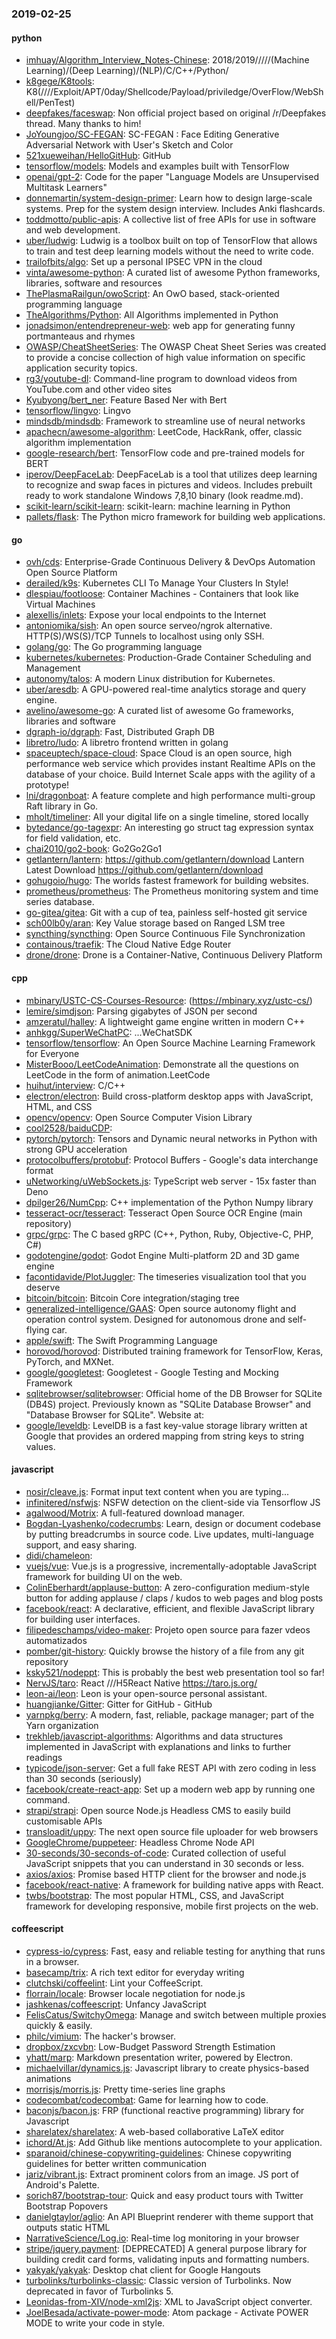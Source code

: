 ### 2019-02-25

#### python
* [imhuay/Algorithm_Interview_Notes-Chinese](https://github.com/imhuay/Algorithm_Interview_Notes-Chinese): 2018/2019/////(Machine Learning)/(Deep Learning)/(NLP)/C/C++/Python/
* [k8gege/K8tools](https://github.com/k8gege/K8tools): K8(////Exploit/APT/0day/Shellcode/Payload/priviledge/OverFlow/WebShell/PenTest)
* [deepfakes/faceswap](https://github.com/deepfakes/faceswap): Non official project based on original /r/Deepfakes thread. Many thanks to him!
* [JoYoungjoo/SC-FEGAN](https://github.com/JoYoungjoo/SC-FEGAN): SC-FEGAN : Face Editing Generative Adversarial Network with User's Sketch and Color
* [521xueweihan/HelloGitHub](https://github.com/521xueweihan/HelloGitHub):  GitHub 
* [tensorflow/models](https://github.com/tensorflow/models): Models and examples built with TensorFlow
* [openai/gpt-2](https://github.com/openai/gpt-2): Code for the paper "Language Models are Unsupervised Multitask Learners"
* [donnemartin/system-design-primer](https://github.com/donnemartin/system-design-primer): Learn how to design large-scale systems. Prep for the system design interview. Includes Anki flashcards.
* [toddmotto/public-apis](https://github.com/toddmotto/public-apis): A collective list of free APIs for use in software and web development.
* [uber/ludwig](https://github.com/uber/ludwig): Ludwig is a toolbox built on top of TensorFlow that allows to train and test deep learning models without the need to write code.
* [trailofbits/algo](https://github.com/trailofbits/algo): Set up a personal IPSEC VPN in the cloud
* [vinta/awesome-python](https://github.com/vinta/awesome-python): A curated list of awesome Python frameworks, libraries, software and resources
* [ThePlasmaRailgun/owoScript](https://github.com/ThePlasmaRailgun/owoScript): An OwO based, stack-oriented programming language
* [TheAlgorithms/Python](https://github.com/TheAlgorithms/Python): All Algorithms implemented in Python
* [jonadsimon/entendrepreneur-web](https://github.com/jonadsimon/entendrepreneur-web): web app for generating funny portmanteaus and rhymes
* [OWASP/CheatSheetSeries](https://github.com/OWASP/CheatSheetSeries): The OWASP Cheat Sheet Series was created to provide a concise collection of high value information on specific application security topics.
* [rg3/youtube-dl](https://github.com/rg3/youtube-dl): Command-line program to download videos from YouTube.com and other video sites
* [Kyubyong/bert_ner](https://github.com/Kyubyong/bert_ner): Feature Based Ner with Bert
* [tensorflow/lingvo](https://github.com/tensorflow/lingvo): Lingvo
* [mindsdb/mindsdb](https://github.com/mindsdb/mindsdb): Framework to streamline use of neural networks
* [apachecn/awesome-algorithm](https://github.com/apachecn/awesome-algorithm): LeetCode, HackRank, offer, classic algorithm implementation
* [google-research/bert](https://github.com/google-research/bert): TensorFlow code and pre-trained models for BERT
* [iperov/DeepFaceLab](https://github.com/iperov/DeepFaceLab): DeepFaceLab is a tool that utilizes deep learning to recognize and swap faces in pictures and videos. Includes prebuilt ready to work standalone Windows 7,8,10 binary (look readme.md).
* [scikit-learn/scikit-learn](https://github.com/scikit-learn/scikit-learn): scikit-learn: machine learning in Python
* [pallets/flask](https://github.com/pallets/flask): The Python micro framework for building web applications.

#### go
* [ovh/cds](https://github.com/ovh/cds): Enterprise-Grade Continuous Delivery & DevOps Automation Open Source Platform
* [derailed/k9s](https://github.com/derailed/k9s):  Kubernetes CLI To Manage Your Clusters In Style!
* [dlespiau/footloose](https://github.com/dlespiau/footloose): Container Machines - Containers that look like Virtual Machines
* [alexellis/inlets](https://github.com/alexellis/inlets): Expose your local endpoints to the Internet
* [antoniomika/sish](https://github.com/antoniomika/sish): An open source serveo/ngrok alternative. HTTP(S)/WS(S)/TCP Tunnels to localhost using only SSH.
* [golang/go](https://github.com/golang/go): The Go programming language
* [kubernetes/kubernetes](https://github.com/kubernetes/kubernetes): Production-Grade Container Scheduling and Management
* [autonomy/talos](https://github.com/autonomy/talos): A modern Linux distribution for Kubernetes.
* [uber/aresdb](https://github.com/uber/aresdb): A GPU-powered real-time analytics storage and query engine.
* [avelino/awesome-go](https://github.com/avelino/awesome-go): A curated list of awesome Go frameworks, libraries and software
* [dgraph-io/dgraph](https://github.com/dgraph-io/dgraph): Fast, Distributed Graph DB
* [libretro/ludo](https://github.com/libretro/ludo): A libretro frontend written in golang
* [spaceuptech/space-cloud](https://github.com/spaceuptech/space-cloud): Space Cloud is an open source, high performance web service which provides instant Realtime APIs on the database of your choice. Build Internet Scale apps with the agility of a prototype!
* [lni/dragonboat](https://github.com/lni/dragonboat): A feature complete and high performance multi-group Raft library in Go.
* [mholt/timeliner](https://github.com/mholt/timeliner): All your digital life on a single timeline, stored locally
* [bytedance/go-tagexpr](https://github.com/bytedance/go-tagexpr): An interesting go struct tag expression syntax for field validation, etc.
* [chai2010/go2-book](https://github.com/chai2010/go2-book):  Go2Go2Go1
* [getlantern/lantern](https://github.com/getlantern/lantern):  https://github.com/getlantern/download  Lantern Latest Download https://github.com/getlantern/download 
* [gohugoio/hugo](https://github.com/gohugoio/hugo): The worlds fastest framework for building websites.
* [prometheus/prometheus](https://github.com/prometheus/prometheus): The Prometheus monitoring system and time series database.
* [go-gitea/gitea](https://github.com/go-gitea/gitea): Git with a cup of tea, painless self-hosted git service
* [sch00lb0y/aran](https://github.com/sch00lb0y/aran): Key Value storage based on Ranged LSM tree
* [syncthing/syncthing](https://github.com/syncthing/syncthing): Open Source Continuous File Synchronization
* [containous/traefik](https://github.com/containous/traefik): The Cloud Native Edge Router
* [drone/drone](https://github.com/drone/drone): Drone is a Container-Native, Continuous Delivery Platform

#### cpp
* [mbinary/USTC-CS-Courses-Resource](https://github.com/mbinary/USTC-CS-Courses-Resource): (https://mbinary.xyz/ustc-cs/)
* [lemire/simdjson](https://github.com/lemire/simdjson): Parsing gigabytes of JSON per second
* [amzeratul/halley](https://github.com/amzeratul/halley): A lightweight game engine written in modern C++
* [anhkgg/SuperWeChatPC](https://github.com/anhkgg/SuperWeChatPC): ...WeChatSDK
* [tensorflow/tensorflow](https://github.com/tensorflow/tensorflow): An Open Source Machine Learning Framework for Everyone
* [MisterBooo/LeetCodeAnimation](https://github.com/MisterBooo/LeetCodeAnimation): Demonstrate all the questions on LeetCode in the form of animation.LeetCode
* [huihut/interview](https://github.com/huihut/interview):  C/C++
* [electron/electron](https://github.com/electron/electron): Build cross-platform desktop apps with JavaScript, HTML, and CSS
* [opencv/opencv](https://github.com/opencv/opencv): Open Source Computer Vision Library
* [cool2528/baiduCDP](https://github.com/cool2528/baiduCDP): 
* [pytorch/pytorch](https://github.com/pytorch/pytorch): Tensors and Dynamic neural networks in Python with strong GPU acceleration
* [protocolbuffers/protobuf](https://github.com/protocolbuffers/protobuf): Protocol Buffers - Google's data interchange format
* [uNetworking/uWebSockets.js](https://github.com/uNetworking/uWebSockets.js): TypeScript web server - 15x faster than Deno
* [dpilger26/NumCpp](https://github.com/dpilger26/NumCpp): C++ implementation of the Python Numpy library
* [tesseract-ocr/tesseract](https://github.com/tesseract-ocr/tesseract): Tesseract Open Source OCR Engine (main repository)
* [grpc/grpc](https://github.com/grpc/grpc): The C based gRPC (C++, Python, Ruby, Objective-C, PHP, C#)
* [godotengine/godot](https://github.com/godotengine/godot): Godot Engine  Multi-platform 2D and 3D game engine
* [facontidavide/PlotJuggler](https://github.com/facontidavide/PlotJuggler): The timeseries visualization tool that you deserve
* [bitcoin/bitcoin](https://github.com/bitcoin/bitcoin): Bitcoin Core integration/staging tree
* [generalized-intelligence/GAAS](https://github.com/generalized-intelligence/GAAS): Open source autonomy flight and operation control system. Designed for autonomous drone and self-flying car.
* [apple/swift](https://github.com/apple/swift): The Swift Programming Language
* [horovod/horovod](https://github.com/horovod/horovod): Distributed training framework for TensorFlow, Keras, PyTorch, and MXNet.
* [google/googletest](https://github.com/google/googletest): Googletest - Google Testing and Mocking Framework
* [sqlitebrowser/sqlitebrowser](https://github.com/sqlitebrowser/sqlitebrowser): Official home of the DB Browser for SQLite (DB4S) project. Previously known as "SQLite Database Browser" and "Database Browser for SQLite". Website at:
* [google/leveldb](https://github.com/google/leveldb): LevelDB is a fast key-value storage library written at Google that provides an ordered mapping from string keys to string values.

#### javascript
* [nosir/cleave.js](https://github.com/nosir/cleave.js): Format input text content when you are typing...
* [infinitered/nsfwjs](https://github.com/infinitered/nsfwjs): NSFW detection on the client-side via Tensorflow JS
* [agalwood/Motrix](https://github.com/agalwood/Motrix): A full-featured download manager.
* [Bogdan-Lyashenko/codecrumbs](https://github.com/Bogdan-Lyashenko/codecrumbs): Learn, design or document codebase by putting breadcrumbs in source code. Live updates, multi-language support, and easy sharing.
* [didi/chameleon](https://github.com/didi/chameleon):  
* [vuejs/vue](https://github.com/vuejs/vue):  Vue.js is a progressive, incrementally-adoptable JavaScript framework for building UI on the web.
* [ColinEberhardt/applause-button](https://github.com/ColinEberhardt/applause-button): A zero-configuration medium-style button for adding applause / claps / kudos to web pages and blog posts
* [facebook/react](https://github.com/facebook/react): A declarative, efficient, and flexible JavaScript library for building user interfaces.
* [filipedeschamps/video-maker](https://github.com/filipedeschamps/video-maker): Projeto open source para fazer vdeos automatizados
* [pomber/git-history](https://github.com/pomber/git-history): Quickly browse the history of a file from any git repository
* [ksky521/nodeppt](https://github.com/ksky521/nodeppt): This is probably the best web presentation tool so far!
* [NervJS/taro](https://github.com/NervJS/taro):  React ///H5React Native  https://taro.js.org/
* [leon-ai/leon](https://github.com/leon-ai/leon):  Leon is your open-source personal assistant.
* [huangjianke/Gitter](https://github.com/huangjianke/Gitter): Gitter for GitHub - GitHub
* [yarnpkg/berry](https://github.com/yarnpkg/berry):  A modern, fast, reliable, package manager; part of the Yarn organization
* [trekhleb/javascript-algorithms](https://github.com/trekhleb/javascript-algorithms):  Algorithms and data structures implemented in JavaScript with explanations and links to further readings
* [typicode/json-server](https://github.com/typicode/json-server): Get a full fake REST API with zero coding in less than 30 seconds (seriously)
* [facebook/create-react-app](https://github.com/facebook/create-react-app): Set up a modern web app by running one command.
* [strapi/strapi](https://github.com/strapi/strapi):  Open source Node.js Headless CMS to easily build customisable APIs
* [transloadit/uppy](https://github.com/transloadit/uppy): The next open source file uploader for web browsers 
* [GoogleChrome/puppeteer](https://github.com/GoogleChrome/puppeteer): Headless Chrome Node API
* [30-seconds/30-seconds-of-code](https://github.com/30-seconds/30-seconds-of-code): Curated collection of useful JavaScript snippets that you can understand in 30 seconds or less.
* [axios/axios](https://github.com/axios/axios): Promise based HTTP client for the browser and node.js
* [facebook/react-native](https://github.com/facebook/react-native): A framework for building native apps with React.
* [twbs/bootstrap](https://github.com/twbs/bootstrap): The most popular HTML, CSS, and JavaScript framework for developing responsive, mobile first projects on the web.

#### coffeescript
* [cypress-io/cypress](https://github.com/cypress-io/cypress): Fast, easy and reliable testing for anything that runs in a browser.
* [basecamp/trix](https://github.com/basecamp/trix): A rich text editor for everyday writing
* [clutchski/coffeelint](https://github.com/clutchski/coffeelint): Lint your CoffeeScript.
* [florrain/locale](https://github.com/florrain/locale): Browser locale negotiation for node.js
* [jashkenas/coffeescript](https://github.com/jashkenas/coffeescript): Unfancy JavaScript
* [FelisCatus/SwitchyOmega](https://github.com/FelisCatus/SwitchyOmega): Manage and switch between multiple proxies quickly & easily.
* [philc/vimium](https://github.com/philc/vimium): The hacker's browser.
* [dropbox/zxcvbn](https://github.com/dropbox/zxcvbn): Low-Budget Password Strength Estimation
* [yhatt/marp](https://github.com/yhatt/marp): Markdown presentation writer, powered by Electron.
* [michaelvillar/dynamics.js](https://github.com/michaelvillar/dynamics.js): Javascript library to create physics-based animations
* [morrisjs/morris.js](https://github.com/morrisjs/morris.js): Pretty time-series line graphs
* [codecombat/codecombat](https://github.com/codecombat/codecombat): Game for learning how to code.
* [baconjs/bacon.js](https://github.com/baconjs/bacon.js): FRP (functional reactive programming) library for Javascript
* [sharelatex/sharelatex](https://github.com/sharelatex/sharelatex): A web-based collaborative LaTeX editor
* [ichord/At.js](https://github.com/ichord/At.js): Add Github like mentions autocomplete to your application.
* [sparanoid/chinese-copywriting-guidelines](https://github.com/sparanoid/chinese-copywriting-guidelines): Chinese copywriting guidelines for better written communication
* [jariz/vibrant.js](https://github.com/jariz/vibrant.js): Extract prominent colors from an image. JS port of Android's Palette.
* [sorich87/bootstrap-tour](https://github.com/sorich87/bootstrap-tour): Quick and easy product tours with Twitter Bootstrap Popovers
* [danielgtaylor/aglio](https://github.com/danielgtaylor/aglio): An API Blueprint renderer with theme support that outputs static HTML
* [NarrativeScience/Log.io](https://github.com/NarrativeScience/Log.io): Real-time log monitoring in your browser
* [stripe/jquery.payment](https://github.com/stripe/jquery.payment): [DEPRECATED] A general purpose library for building credit card forms, validating inputs and formatting numbers.
* [yakyak/yakyak](https://github.com/yakyak/yakyak): Desktop chat client for Google Hangouts
* [turbolinks/turbolinks-classic](https://github.com/turbolinks/turbolinks-classic): Classic version of Turbolinks. Now deprecated in favor of Turbolinks 5.
* [Leonidas-from-XIV/node-xml2js](https://github.com/Leonidas-from-XIV/node-xml2js): XML to JavaScript object converter.
* [JoelBesada/activate-power-mode](https://github.com/JoelBesada/activate-power-mode): Atom package - Activate POWER MODE to write your code in style.
